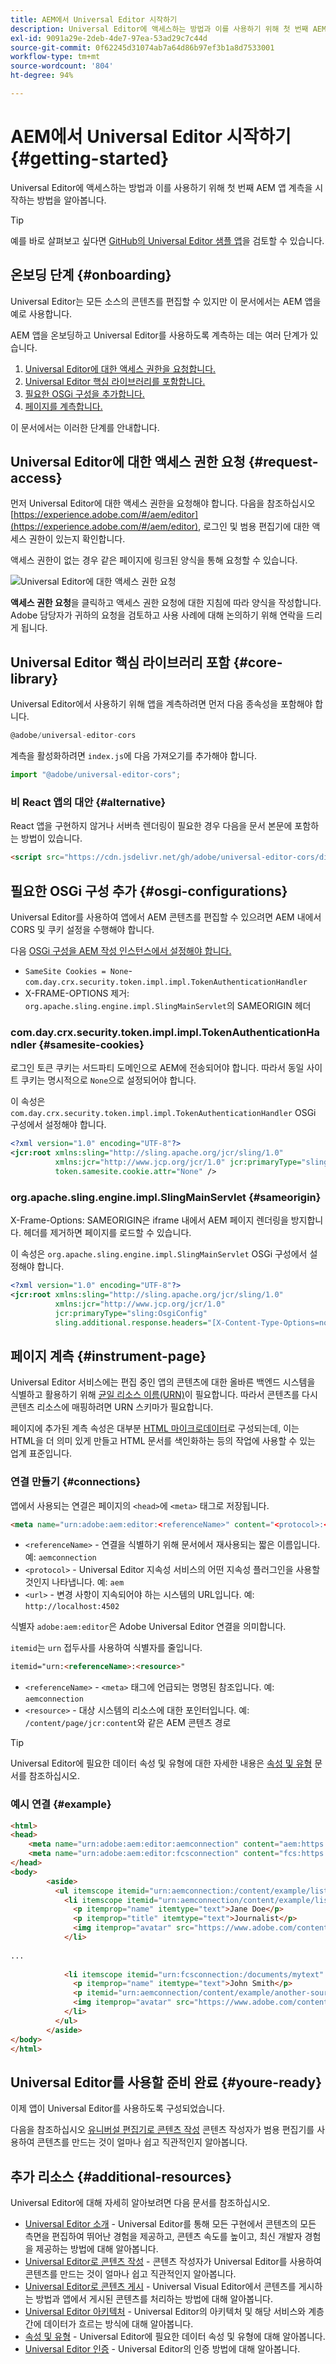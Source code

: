 ```yaml
---
title: AEM에서 Universal Editor 시작하기
description: Universal Editor에 액세스하는 방법과 이를 사용하기 위해 첫 번째 AEM 앱 계측을 시작하는 방법을 알아봅니다.
exl-id: 9091a29e-2deb-4de7-97ea-53ad29c7c44d
source-git-commit: 0f62245d31074ab7a64d86b97ef3b1a8d7533001
workflow-type: tm+mt
source-wordcount: '804'
ht-degree: 94%

---
```


# AEM에서 Universal Editor 시작하기 {#getting-started}

Universal Editor에 액세스하는 방법과 이를 사용하기 위해 첫 번째 AEM 앱 계측을 시작하는 방법을 알아봅니다.

>[!TIP]
>
>예를 바로 살펴보고 싶다면 [GitHub의 Universal Editor 샘플 앱](https://github.com/adobe/universal-editor-sample-editable-app)을 검토할 수 있습니다.

## 온보딩 단계 {#onboarding}

Universal Editor는 모든 소스의 콘텐츠를 편집할 수 있지만 이 문서에서는 AEM 앱을 예로 사용합니다.

AEM 앱을 온보딩하고 Universal Editor를 사용하도록 계측하는 데는 여러 단계가 있습니다.

1. [Universal Editor에 대한 액세스 권한을 요청합니다.](#request-access)
1. [Universal Editor 핵심 라이브러리를 포함합니다.](#core-library)
1. [필요한 OSGi 구성을 추가합니다.](#osgi-configurations)
1. [페이지를 계측합니다.](#instrument-page)

이 문서에서는 이러한 단계를 안내합니다.

## Universal Editor에 대한 액세스 권한 요청 {#request-access}

먼저 Universal Editor에 대한 액세스 권한을 요청해야 합니다. 다음을 참조하십시오 [https://experience.adobe.com/#/aem/editor](https://experience.adobe.com/#/aem/editor), 로그인 및 범용 편집기에 대한 액세스 권한이 있는지 확인합니다.

액세스 권한이 없는 경우 같은 페이지에 링크된 양식을 통해 요청할 수 있습니다.

![Universal Editor에 대한 액세스 권한 요청](assets/request-access.png)

**액세스 권한 요청**&#x200B;을 클릭하고 액세스 권한 요청에 대한 지침에 따라 양식을 작성합니다. Adobe 담당자가 귀하의 요청을 검토하고 사용 사례에 대해 논의하기 위해 연락을 드리게 됩니다.

## Universal Editor 핵심 라이브러리 포함 {#core-library}

Universal Editor에서 사용하기 위해 앱을 계측하려면 먼저 다음 종속성을 포함해야 합니다.

```javascript
@adobe/universal-editor-cors
```

계측을 활성화하려면 `index.js`에 다음 가져오기를 추가해야 합니다.

```javascript
import "@adobe/universal-editor-cors";
```

### 비 React 앱의 대안 {#alternative}

React 앱을 구현하지 않거나 서버측 렌더링이 필요한 경우 다음을 문서 본문에 포함하는 방법이 있습니다.

```html
<script src="https://cdn.jsdelivr.net/gh/adobe/universal-editor-cors/dist/universal-editor-embedded.js" async></script>
```

## 필요한 OSGi 구성 추가 {#osgi-configurations}

Universal Editor를 사용하여 앱에서 AEM 콘텐츠를 편집할 수 있으려면 AEM 내에서 CORS 및 쿠키 설정을 수행해야 합니다.

다음 [OSGi 구성을 AEM 작성 인스턴스에서 설정해야 합니다.](/help/implementing/deploying/configuring-osgi.md)

* `SameSite Cookies = None`-`com.day.crx.security.token.impl.impl.TokenAuthenticationHandler`
* X-FRAME-OPTIONS 제거: `org.apache.sling.engine.impl.SlingMainServlet`의 SAMEORIGIN 헤더

### com.day.crx.security.token.impl.impl.TokenAuthenticationHandler {#samesite-cookies}

로그인 토큰 쿠키는 서드파티 도메인으로 AEM에 전송되어야 합니다. 따라서 동일 사이트 쿠키는 명시적으로 `None`으로 설정되어야 합니다.

이 속성은 `com.day.crx.security.token.impl.impl.TokenAuthenticationHandler` OSGi 구성에서 설정해야 합니다.

```xml
<?xml version="1.0" encoding="UTF-8"?>
<jcr:root xmlns:sling="http://sling.apache.org/jcr/sling/1.0"
          xmlns:jcr="http://www.jcp.org/jcr/1.0" jcr:primaryType="sling:OsgiConfig"
          token.samesite.cookie.attr="None" />
```

### org.apache.sling.engine.impl.SlingMainServlet {#sameorigin}

X-Frame-Options: SAMEORIGIN은 iframe 내에서 AEM 페이지 렌더링을 방지합니다. 헤더를 제거하면 페이지를 로드할 수 있습니다.

이 속성은 `org.apache.sling.engine.impl.SlingMainServlet` OSGi 구성에서 설정해야 합니다.

```xml
<?xml version="1.0" encoding="UTF-8"?>
<jcr:root xmlns:sling="http://sling.apache.org/jcr/sling/1.0"
          xmlns:jcr="http://www.jcp.org/jcr/1.0"
          jcr:primaryType="sling:OsgiConfig"
          sling.additional.response.headers="[X-Content-Type-Options=nosniff]"/>
```

## 페이지 계측 {#instrument-page}

Universal Editor 서비스에는 편집 중인 앱의 콘텐츠에 대한 올바른 백엔드 시스템을 식별하고 활용하기 위해 [균일 리소스 이름(URN)](https://en.wikipedia.org/wiki/Uniform_Resource_Name)이 필요합니다. 따라서 콘텐츠를 다시 콘텐츠 리소스에 매핑하려면 URN 스키마가 필요합니다.

페이지에 추가된 계측 속성은 대부분 [HTML 마이크로데이터](https://developer.mozilla.org/ko-KR/docs/Web/HTML/Microdata)로 구성되는데, 이는 HTML을 더 의미 있게 만들고 HTML 문서를 색인화하는 등의 작업에 사용할 수 있는 업계 표준입니다.

### 연결 만들기 {#connections}

앱에서 사용되는 연결은 페이지의 `<head>`에 `<meta>` 태그로 저장됩니다.

```html
<meta name="urn:adobe:aem:editor:<referenceName>" content="<protocol>:<url>">
```

* `<referenceName>` - 연결을 식별하기 위해 문서에서 재사용되는 짧은 이름입니다. 예: `aemconnection`
* `<protocol>` - Universal Editor 지속성 서비스의 어떤 지속성 플러그인을 사용할 것인지 나타냅니다. 예: `aem`
* `<url>` - 변경 사항이 지속되어야 하는 시스템의 URL입니다. 예: `http://localhost:4502`

식별자 `adobe:aem:editor`은 Adobe Universal Editor 연결을 의미합니다.

`itemid`는 `urn` 접두사를 사용하여 식별자를 줄입니다.

```html
itemid="urn:<referenceName>:<resource>"
```

* `<referenceName>` - `<meta>` 태그에 언급되는 명명된 참조입니다. 예: `aemconnection`
* `<resource>` - 대상 시스템의 리소스에 대한 포인터입니다. 예: `/content/page/jcr:content`와 같은 AEM 콘텐츠 경로

>[!TIP]
>
>Universal Editor에 필요한 데이터 속성 및 유형에 대한 자세한 내용은 [속성 및 유형](attributes-types.md) 문서를 참조하십시오.

### 예시 연결 {#example}

```html
<html>
<head>
    <meta name="urn:adobe:aem:editor:aemconnection" content="aem:https://localhost:4502">
    <meta name="urn:adobe:aem:editor:fcsconnection" content="fcs:https://example.franklin.adobe.com/345fcdd">
</head>
<body>
        <aside>
          <ul itemscope itemid="urn:aemconnection:/content/example/list" itemtype="container">
            <li itemscope itemid="urn:aemconnection/content/example/listitem" itemtype="component">
              <p itemprop="name" itemtype="text">Jane Doe</p>
              <p itemprop="title" itemtype="text">Journalist</p>
              <img itemprop="avatar" src="https://www.adobe.com/content/dam/cc/icons/Adobe_Corporate_Horizontal_Red_HEX.svg" itemtype="image" alt="avatar"/>
            </li>
 
...
 
            <li itemscope itemid="urn:fcsconnection:/documents/mytext" itemtype="component">
              <p itemprop="name" itemtype="text">John Smith</p>
              <p itemid="urn:aemconnection/content/example/another-source" itemprop="title" itemtype="text">Photographer</p>
              <img itemprop="avatar" src="https://www.adobe.com/content/dam/cc/icons/Adobe_Corporate_Horizontal_Red_HEX.svg" itemtype="image" alt="avatar"/>
            </li>
          </ul>
        </aside>
</body>
</html>
```

## Universal Editor를 사용할 준비 완료 {#youre-ready}

이제 앱이 Universal Editor를 사용하도록 구성되었습니다.

다음을 참조하십시오 [유니버설 편집기로 콘텐츠 작성](authoring.md) 콘텐츠 작성자가 범용 편집기를 사용하여 콘텐츠를 만드는 것이 얼마나 쉽고 직관적인지 알아봅니다.

## 추가 리소스 {#additional-resources}

Universal Editor에 대해 자세히 알아보려면 다음 문서를 참조하십시오.

* [Universal Editor 소개](introduction.md) - Universal Editor를 통해 모든 구현에서 콘텐츠의 모든 측면을 편집하여 뛰어난 경험을 제공하고, 콘텐츠 속도를 높이고, 최신 개발자 경험을 제공하는 방법에 대해 알아봅니다.
* [Universal Editor로 콘텐츠 작성](authoring.md) - 콘텐츠 작성자가 Universal Editor를 사용하여 콘텐츠를 만드는 것이 얼마나 쉽고 직관적인지 알아봅니다.
* [Universal Editor로 콘텐츠 게시](publishing.md) - Universal Visual Editor에서 콘텐츠를 게시하는 방법과 앱에서 게시된 콘텐츠를 처리하는 방법에 대해 알아봅니다.
* [Universal Editor 아키텍처](architecture.md) - Universal Editor의 아키텍처 및 해당 서비스와 계층 간에 데이터가 흐르는 방식에 대해 알아봅니다.
* [속성 및 유형](attributes-types.md) - Universal Editor에 필요한 데이터 속성 및 유형에 대해 알아봅니다.
* [Universal Editor 인증](authentication.md) - Universal Editor의 인증 방법에 대해 알아봅니다.
